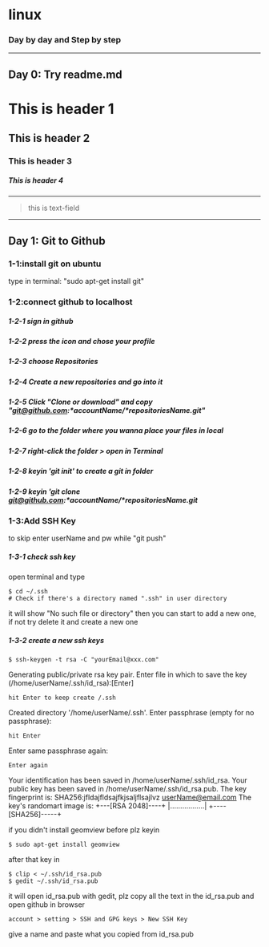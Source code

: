 # linux
### Day by day and Step by step
---
## Day 0: Try readme.md
# This is header 1
## This is header 2
### This is header 3
##### This is header 4
---
> this is text-field
---

## Day 1: Git to Github ##

### 1-1:install git on ubuntu
type in terminal: "sudo apt-get install git"

### 1-2:connect github to localhost
##### 1-2-1 sign in github 
##### 1-2-2 press the icon and chose your profile
##### 1-2-3 choose Repositories 
##### 1-2-4 Create a new repositories and go into it
##### 1-2-5 Click "Clone or download" and copy "git@github.com:*accountName/*repositoriesName.git"
##### 1-2-6 go to the folder where you wanna place your files in local
##### 1-2-7 right-click the folder > open in Terminal
##### 1-2-8 keyin 'git init' to create a git in folder
##### 1-2-9 keyin 'git clone git@github.com:*accountName/*repositoriesName.git

### 1-3:Add SSH Key
to skip enter userName and pw while "git push" 
##### 1-3-1 check ssh key
open terminal and type

	$ cd ~/.ssh
	# Check if there's a directory named ".ssh" in user directory

it will show "No such file or directory" then you can start to add a new one, if not try delete it and create a new one

##### 1-3-2 create a new ssh keys

	$ ssh-keygen -t rsa -C "yourEmail@xxx.com"
	
Generating public/private rsa key pair.
Enter file in which to save the key (/home/userName/.ssh/id_rsa):[Enter] 

	hit Enter to keep create /.ssh

Created directory '/home/userName/.ssh'.
Enter passphrase (empty for no passphrase):

	hit Enter 
 
Enter same passphrase again: 

	Enter again

Your identification has been saved in /home/userName/.ssh/id_rsa.
Your public key has been saved in /home/userName/.ssh/id_rsa.pub.
The key fingerprint is:
SHA256:jfldajfldsajfkjsaljflsajlvz  userName@email.com
The key's randomart image is:
+---[RSA 2048]----+
|.................|
+----[SHA256]-----+

if you didn't install geomview before plz keyin 

	$ sudo apt-get install geomview

after that key in

	$ clip < ~/.ssh/id_rsa.pub
	$ gedit ~/.ssh/id_rsa.pub

it will open id_rsa.pub with gedit, plz copy all the text in the id_rsa.pub and open github in browser

	account > setting > SSH and GPG keys > New SSH Key

give a name and paste what you copied from id_rsa.pub
 
